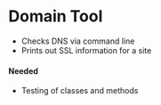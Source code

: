 # Domain Tool
* Checks DNS via command line
* Prints out SSL information for a site

#### Needed
* Testing of classes and methods
